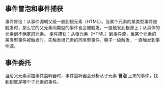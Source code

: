 ## 事件冒泡和事件捕获

事件冒泡：从事件源朝父级一直到根元素（HTML）。当某个元素的某类型事件被触发时，那么它的父元素同类型的事件也会被触发，一直触发到根源上；从具体的元素到不确定的元素。
事件捕获：从根元素（HTML）到事件源，当某个元素的某类型事件被触发时，先触发根元素的同类型事件，朝子一级触发，一直触发到事件源。

## 事件委托

当给父元素添加事件监听器时，事件监听器会分析从子元素 **冒泡** 上来的事件，找到到底是哪个子元素的事件。